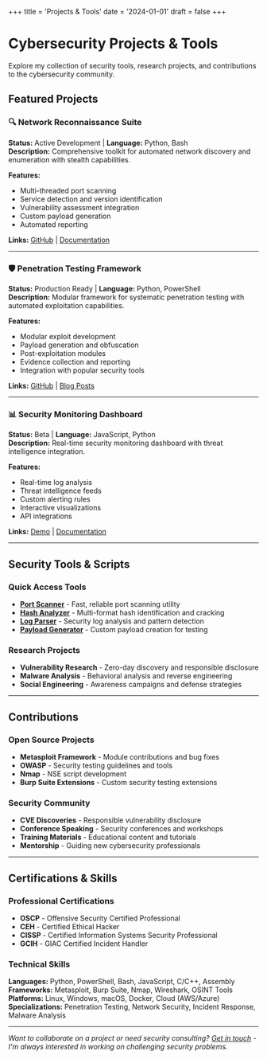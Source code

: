 +++
title = 'Projects & Tools'
date = '2024-01-01'
draft = false
+++

# Cybersecurity Projects & Tools

Explore my collection of security tools, research projects, and contributions to the cybersecurity community.

## Featured Projects

### 🔍 Network Reconnaissance Suite
**Status:** Active Development | **Language:** Python, Bash  
**Description:** Comprehensive toolkit for automated network discovery and enumeration with stealth capabilities.

**Features:**
- Multi-threaded port scanning
- Service detection and version identification  
- Vulnerability assessment integration
- Custom payload generation
- Automated reporting

**Links:** [GitHub](https://github.com/realspaceeagle) | [Documentation](#)

---

### 🛡️ Penetration Testing Framework
**Status:** Production Ready | **Language:** Python, PowerShell  
**Description:** Modular framework for systematic penetration testing with automated exploitation capabilities.

**Features:**
- Modular exploit development
- Payload generation and obfuscation
- Post-exploitation modules
- Evidence collection and reporting
- Integration with popular security tools

**Links:** [GitHub](https://github.com/realspaceeagle) | [Blog Posts](/tags/penetration-testing)

---

### 📊 Security Monitoring Dashboard
**Status:** Beta | **Language:** JavaScript, Python  
**Description:** Real-time security monitoring dashboard with threat intelligence integration.

**Features:**
- Real-time log analysis
- Threat intelligence feeds
- Custom alerting rules
- Interactive visualizations
- API integrations

**Links:** [Demo](https://demo.example.com) | [Documentation](#)

---

## Security Tools & Scripts

### Quick Access Tools
- **[Port Scanner](https://github.com/realspaceeagle)** - Fast, reliable port scanning utility
- **[Hash Analyzer](https://github.com/realspaceeagle)** - Multi-format hash identification and cracking
- **[Log Parser](https://github.com/realspaceeagle)** - Security log analysis and pattern detection
- **[Payload Generator](https://github.com/realspaceeagle)** - Custom payload creation for testing

### Research Projects
- **Vulnerability Research** - Zero-day discovery and responsible disclosure
- **Malware Analysis** - Behavioral analysis and reverse engineering
- **Social Engineering** - Awareness campaigns and defense strategies

---

## Contributions

### Open Source Projects
- **Metasploit Framework** - Module contributions and bug fixes
- **OWASP** - Security testing guidelines and tools
- **Nmap** - NSE script development
- **Burp Suite Extensions** - Custom security testing extensions

### Security Community
- **CVE Discoveries** - Responsible vulnerability disclosure
- **Conference Speaking** - Security conferences and workshops
- **Training Materials** - Educational content and tutorials
- **Mentorship** - Guiding new cybersecurity professionals

---

## Certifications & Skills

### Professional Certifications
- **OSCP** - Offensive Security Certified Professional
- **CEH** - Certified Ethical Hacker  
- **CISSP** - Certified Information Systems Security Professional
- **GCIH** - GIAC Certified Incident Handler

### Technical Skills
**Languages:** Python, PowerShell, Bash, JavaScript, C/C++, Assembly  
**Frameworks:** Metasploit, Burp Suite, Nmap, Wireshark, OSINT Tools  
**Platforms:** Linux, Windows, macOS, Docker, Cloud (AWS/Azure)  
**Specializations:** Penetration Testing, Network Security, Incident Response, Malware Analysis

---

*Want to collaborate on a project or need security consulting? [Get in touch](/contact/) - I'm always interested in working on challenging security problems.*